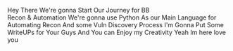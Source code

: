 Hey There We're gonna Start Our Journey for BB  
Recon & Automation 
We're gonna use Python As our Main Language for Automating Recon And some Vuln Discovery Process
I'm Gonna Put Some WriteUPs for Your Guys And You can Enjoy my Creativity
 Yeah Im here
love you
